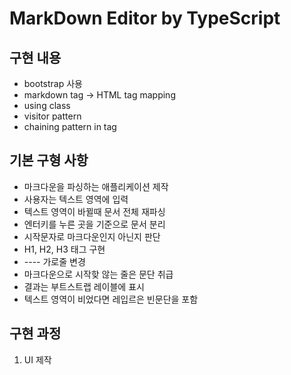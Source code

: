 # MarkDown Editor by TypeScript 

## 구현 내용
- bootstrap 사용
- markdown tag -> HTML tag mapping
- using class
- visitor pattern
- chaining pattern in tag

## 기본 구형 사항
- 마크다운을 파싱하는 애플리케이션 제작
- 사용자는 텍스트 영역에 입력
- 텍스트 영역이 바뀔때 문서 전체 재파싱
- 엔터키를 누른 곳을 기준으로 문서 분리
- 시작문자로 마크다운인지 아닌지 판단
- H1, H2, H3 태그 구현
- ---- 가로줄 변경
- 마크다운으로 시작핮 않는 줄은 문단 취급
- 결과는 부트스트랩 레이블에 표시
- 텍스트 영역이 비었다면 레입르은 빈문단을 포함

## 구현 과정
1. UI 제작 